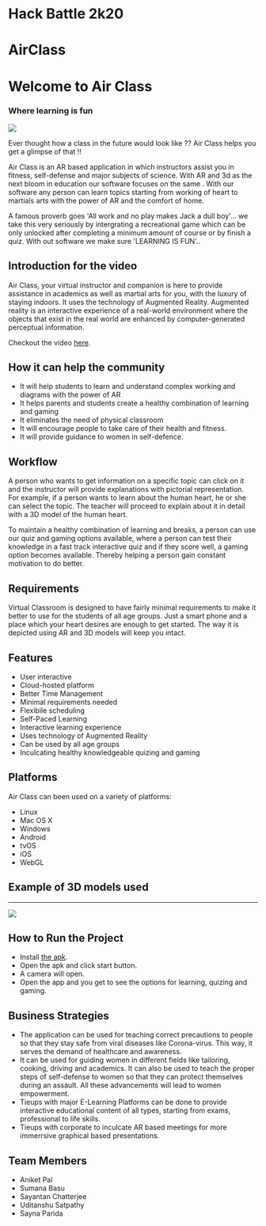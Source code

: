 # Hack Battle 2k20
# AirClass

<h1>Welcome to Air Class</h1>
<h3>Where learning is fun</h3>

<img src="https://github.com/uditanshu23/AirClass/blob/main/Assets/Aliferous.jpeg" >
<p>
Ever thought how a class in the future would look like ?? Air Class helps you get a glimpse of that !! 

Air Class is an AR based application in which instructors assist you in fitness, self-defense and major subjects of science. With AR and 3d as the next bloom in education our software focuses on the same . With our software any person can learn topics starting from working of heart to martials arts with the power of AR and the comfort of home.


A famous proverb goes 'All work and no play makes Jack a dull boy'... we take this very seriously by intergrating a recreational game which can be only unlocked after completing a minimum amount of course or by finish a quiz.
With out software we make sure 'LEARNING IS FUN'..
</p>


<h2>Introduction for the video</h2>
<p>Air Class, your virtual instructor and companion is here to provide assistance in academics as well as martial arts for you, with the luxury of staying indoors.
It uses the technology of Augmented Reality.
Augmented reality is an interactive experience of a real-world environment where the objects that exist in the real world are enhanced by computer-generated perceptual information.</p>

<p>Checkout the video <a href="#">here</a>.</p>

<h2>How it can help the community</h2>

<ul>
<li>It will help students to learn and understand complex working and diagrams with the power of AR</li>
<li>It helps parents and students create a healthy combination of learning and gaming</li>
<li>It eliminates the need of physical classroom</li>
<li>It will encourage people to take care of their health and fitness.</li>
<li>It will provide guidance to women in self-defence.</li>
</ul>




<h2>Workflow</h2>

<p>A person who wants to get information on a specific topic can click on it and the instructor will provide explanations with pictorial representation. </br>
 For example, if a person wants to learn about the human heart, he or she can select the topic. The teacher will proceed to explain about it in detail with a 3D model of the human heart.</p>

<p>To maintain a healthy combination of learning and breaks, a person can use our quiz and gaming options available, where a person can test their knowledge in a fast track interactive quiz and if they score well, a gaming option becomes available. Thereby helping a person gain constant motivation to do better.</p>



<h2>Requirements</h2>

<p>Virtual Classroom is designed to have fairly minimal requirements to make it better to use for the students of all age groups. Just a smart phone and a place which your heart desires are enough to get started. The way it is depicted using AR and 3D models will keep you intact. <br>


</p>

<h2>Features</h2>

<ul>
<li>User interactive</li>
<li>Cloud-hosted platform</li>
<li>Better Time Management</li>
<li>Minimal requirements needed</li>
<li>Flexibile scheduling</li> 
<li>Self-Paced Learning</li>
<li>Interactive learning experience</li>
<li>Uses technology of Augmented Reality</li>
<li>Can be used by all age groups</li>
<li>Inculcating healthy knowledgeable quizing and gaming</li>
</ul>

<h2>Platforms</h2>

<p>Air Class can been used on a variety of platforms:
<ul>
<li>Linux</li>
<li>Mac OS X</li>
<li>Windows</li>
<li>Android</li>
<li>tvOS</li>
<li>iOS</li>
<li>WebGL</li>
</ul>
</p>


<!--    PS. Android's apk file has been attached  -->
<h2>Example of 3D models used</h2>
<hr>
<img src="https://github.com/uditanshu23/AirClass/blob/main/Assets/collage.jpg" >

<h2>How to Run the Project</h2>
<p>
<ul>
<li>Install <a href="https://github.com/Aniket762/AirClass/blob/main/hackbattle.apk">the apk</a>.</li>
<li>Open the apk and click start button.</li>
<li>A camera will open.</li>
<li>Open the app and you get to see the options for learning, quizing and gaming.</li>
</ul>
</p>

<h2>Business Strategies</h2>
<ul>
<li>The application can be used for teaching correct precautions to people so that they stay safe from viral diseases like Corona-virus. This way, it serves the demand of healthcare and awareness.</li>
<li>It can be used for guiding women in different fields like tailoring, cooking, driving and academics. It can also be used to teach the proper steps of self-defense to women so that they can protect themselves during an assault. All these advancements will lead to women empowerment.</li>
<li>Tieups with major E-Learning Platforms can be done to provide interactive educational content of all types, starting from exams, professional to life skills.</li>
<li>Tieups with corporate to inculcate AR based meetings for more immerrsive graphical based presentations.</li>
</ul>

<h2>Team Members</h2>
<ul>
<li>Aniket Pal</li>
<li>Sumana Basu</li>
<li>Sayantan Chatterjee</li>
<li>Uditanshu Satpathy</li>
<li>Sayna Parida</li>
</ul>